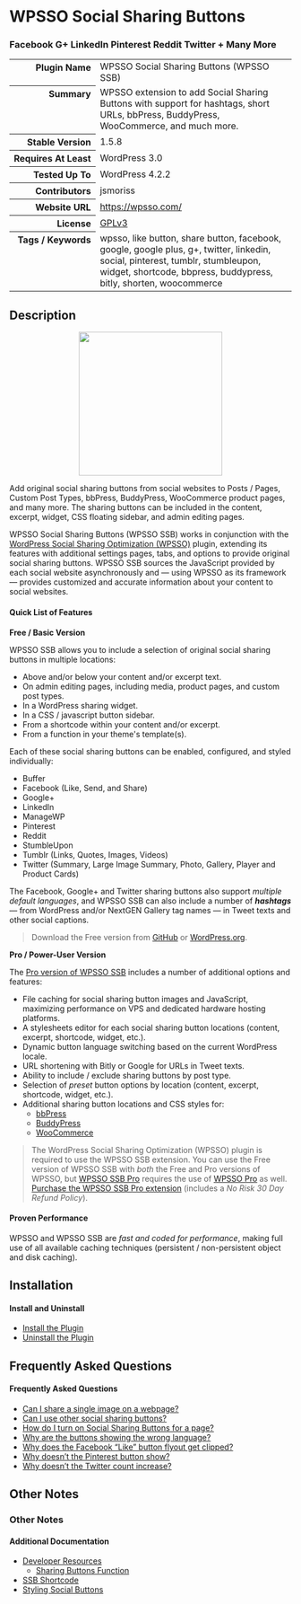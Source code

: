 <h1>WPSSO Social Sharing Buttons</h1><h3>Facebook G+ LinkedIn Pinterest Reddit Twitter + Many More</h3>

<table>
<tr><th align="right" valign="top" nowrap>Plugin Name</th><td>WPSSO Social Sharing Buttons (WPSSO SSB)</td></tr>
<tr><th align="right" valign="top" nowrap>Summary</th><td>WPSSO extension to add Social Sharing Buttons with support for hashtags, short URLs, bbPress, BuddyPress, WooCommerce, and much more.</td></tr>
<tr><th align="right" valign="top" nowrap>Stable Version</th><td>1.5.8</td></tr>
<tr><th align="right" valign="top" nowrap>Requires At Least</th><td>WordPress 3.0</td></tr>
<tr><th align="right" valign="top" nowrap>Tested Up To</th><td>WordPress 4.2.2</td></tr>
<tr><th align="right" valign="top" nowrap>Contributors</th><td>jsmoriss</td></tr>
<tr><th align="right" valign="top" nowrap>Website URL</th><td><a href="https://wpsso.com/">https://wpsso.com/</a></td></tr>
<tr><th align="right" valign="top" nowrap>License</th><td><a href="http://www.gnu.org/licenses/gpl.txt">GPLv3</a></td></tr>
<tr><th align="right" valign="top" nowrap>Tags / Keywords</th><td>wpsso, like button, share button, facebook, google, google plus, g+, twitter, linkedin, social, pinterest, tumblr, stumbleupon, widget, shortcode, bbpress, buddypress, bitly, shorten, woocommerce</td></tr>
</table>

<h2>Description</h2>

<p align="center"><img src="https://surniaulula.github.io/wpsso-ssb/assets/icon-256x256.png" width="256" height="256" /></p><p>Add original social sharing buttons from social websites to Posts / Pages, Custom Post Types, bbPress, BuddyPress, WooCommerce product pages, and many more. The sharing buttons can be included in the content, excerpt, widget, CSS floating sidebar, and admin editing pages.</p>

<p>WPSSO Social Sharing Buttons (WPSSO SSB) works in conjunction with the <a href="https://wordpress.org/plugins/wpsso/">WordPress Social Sharing Optimization (WPSSO)</a> plugin, extending its features with additional settings pages, tabs, and options to provide original social sharing buttons. WPSSO SSB sources the JavaScript provided by each social website asynchronously and &mdash; using WPSSO as its framework &mdash; provides customized and accurate information about your content to social websites.</p>

<h4>Quick List of Features</h4>

<p><strong>Free / Basic Version</strong></p>

<p>WPSSO SSB allows you to include a selection of original social sharing buttons in multiple locations:</p>

<ul>
<li>Above and/or below your content and/or excerpt text.</li>
<li>On admin editing pages, including media, product pages, and custom post types.</li>
<li>In a WordPress sharing widget.</li>
<li>In a CSS / javascript button sidebar.</li>
<li>From a shortcode within your content and/or excerpt.</li>
<li>From a function in your theme's template(s).</li>
</ul>

<p>Each of these social sharing buttons can be enabled, configured, and styled individually:</p>

<ul>
<li>Buffer</li>
<li>Facebook (Like, Send, and Share)</li>
<li>Google+</li>
<li>LinkedIn</li>
<li>ManageWP</li>
<li>Pinterest</li>
<li>Reddit</li>
<li>StumbleUpon</li>
<li>Tumblr (Links, Quotes, Images, Videos)</li>
<li>Twitter (Summary, Large Image Summary, Photo, Gallery, Player and Product Cards)</li>
</ul>

<p>The Facebook, Google+ and Twitter sharing buttons also support <em>multiple default languages</em>, and WPSSO SSB can also include a number of <strong><em>hashtags</em></strong> &mdash; from WordPress and/or NextGEN Gallery tag names &mdash; in Tweet texts and other social captions.</p>

<blockquote>
<p>Download the Free version from <a href="http://surniaulula.github.io/wpsso-ssb/">GitHub</a> or <a href="https://wordpress.org/plugins/wpsso-ssb/">WordPress.org</a>.</p>
</blockquote>

<p><strong>Pro / Power-User Version</strong></p>

<p>The <a href="http://wpsso.com/extend/plugins/wpsso-ssb/">Pro version of WPSSO SSB</a> includes a number of additional options and features:</p>

<ul>
<li>File caching for social sharing button images and JavaScript, maximizing performance on VPS and dedicated hardware hosting platforms.</li>
<li>A stylesheets editor for each social sharing button locations (content, excerpt, shortcode, widget, etc.).</li>
<li>Dynamic button language switching based on the current WordPress locale.</li>
<li>URL shortening with Bitly or Google for URLs in Tweet texts.</li>
<li>Ability to include / exclude sharing buttons by post type.</li>
<li>Selection of <em>preset</em> button options by location (content, excerpt, shortcode, widget, etc.).</li>
<li>Additional sharing button locations and CSS styles for:

<ul>
<li><a href="https://wordpress.org/plugins/bbpress/">bbPress</a></li>
<li><a href="https://wordpress.org/plugins/buddypress/">BuddyPress</a></li>
<li><a href="https://wordpress.org/plugins/woocommerce/">WooCommerce</a></li>
</ul></li>
</ul>

<blockquote>

<p>The WordPress Social Sharing Optimization (WPSSO) plugin is required to use the WPSSO SSB extension. You can use the Free version of WPSSO SSB with <em>both</em> the Free and Pro versions of WPSSO, but <a href="http://wpsso.com/extend/plugins/wpsso-ssb/">WPSSO SSB Pro</a> requires the use of <a href="http://wpsso.com/extend/plugins/wpsso/">WPSSO Pro</a> as well. <a href="http://wpsso.com/extend/plugins/wpsso-ssb/">Purchase the WPSSO SSB Pro extension</a> (includes a <em>No Risk 30 Day Refund Policy</em>).</p>
</blockquote>

<h4>Proven Performance</h4>

<p>WPSSO and WPSSO SSB are <em>fast and coded for performance</em>, making full use of all available caching techniques (persistent / non-persistent object and disk caching).</p>


<h2>Installation</h2>

<h4>Install and Uninstall</h4>

<ul>
    <li><a href="http://wpsso.com/codex/plugins/wpsso-ssb/installation/install-the-plugin/">Install the Plugin</a></li>
    <li><a href="http://wpsso.com/codex/plugins/wpsso-ssb/installation/uninstall-the-plugin/">Uninstall the Plugin</a></li>
</ul>


<h2>Frequently Asked Questions</h2>

<h4>Frequently Asked Questions</h4>

<ul>
    <li><a href="http://wpsso.com/codex/plugins/wpsso-ssb/faq/can-i-share-a-single-image-on-a-webpage/">Can I share a single image on a webpage?</a></li>
    <li><a href="http://wpsso.com/codex/plugins/wpsso-ssb/faq/can-i-use-other-social-sharing-buttons/">Can I use other social sharing buttons?</a></li>
    <li><a href="http://wpsso.com/codex/plugins/wpsso-ssb/faq/how-do-i-turn-on-social-sharing-buttons-for-a-page/">How do I turn on Social Sharing Buttons for a page?</a></li>
    <li><a href="http://wpsso.com/codex/plugins/wpsso-ssb/faq/why-are-the-buttons-showing-the-wrong-language/">Why are the buttons showing the wrong language?</a></li>
    <li><a href="http://wpsso.com/codex/plugins/wpsso-ssb/faq/why-does-the-facebook-like-button-flyout-get-clipped/">Why does the Facebook “Like” button flyout get clipped?</a></li>
    <li><a href="http://wpsso.com/codex/plugins/wpsso-ssb/faq/why-doesnt-the-pinterest-button-show/">Why doesn’t the Pinterest button show?</a></li>
    <li><a href="http://wpsso.com/codex/plugins/wpsso-ssb/faq/why-doesnt-the-twitter-count-increase/">Why doesn’t the Twitter count increase?</a></li>
</ul>


<h2>Other Notes</h2>

<h3>Other Notes</h3>
<h4>Additional Documentation</h4>

<ul>
    <li><a href="http://wpsso.com/codex/plugins/wpsso-ssb/notes/developer/">Developer Resources</a>
    <ul>
        <li><a href="http://wpsso.com/codex/plugins/wpsso-ssb/notes/developer/sharing-buttons-function/">Sharing Buttons Function</a></li>
    </ul></li>
    <li><a href="http://wpsso.com/codex/plugins/wpsso-ssb/notes/ssb-shortcode/">SSB Shortcode</a></li> 
    <li><a href="http://wpsso.com/codex/plugins/wpsso-ssb/notes/styling-social-buttons/">Styling Social Buttons</a></li>
</ul>

